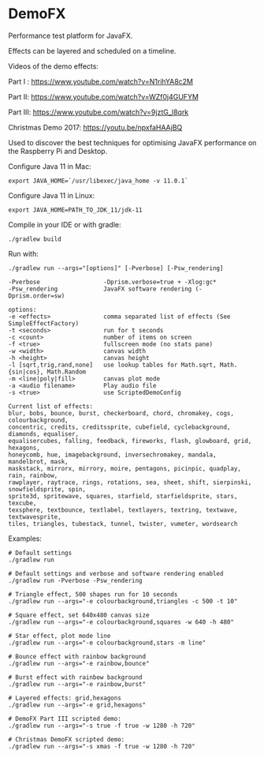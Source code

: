 # DemoFX
Performance test platform for JavaFX.

Effects can be layered and scheduled on a timeline.

Videos of the demo effects:

Part I : https://www.youtube.com/watch?v=N1rihYA8c2M

Part II: https://www.youtube.com/watch?v=WZf0j4GUFYM

Part III: https://www.youtube.com/watch?v=9jztG_l8qrk

Christmas Demo 2017: https://youtu.be/npxfaHAAjBQ

Used to discover the best techniques for optimising JavaFX performance on the Raspberry Pi and Desktop.

Configure Java 11 in Mac:
```
export JAVA_HOME=`/usr/libexec/java_home -v 11.0.1`
```
Configure Java 11 in Linux:
```
export JAVA_HOME=PATH_TO_JDK_11/jdk-11
```
Compile in your IDE or with gradle:
```
./gradlew build
```

Run with:
```
./gradlew run --args="[options]" [-Pverbose] [-Psw_rendering]

-Pverbose                  -Dprism.verbose=true + -Xlog:gc* 
-Psw_rendering             JavaFX software rendering (-Dprism.order=sw)

options:
-e <effects>               comma separated list of effects (See SimpleEffectFactory)
-t <seconds>               run for t seconds
-c <count>                 number of items on screen
-f <true>                  fullscreen mode (no stats pane)
-w <width>                 canvas width
-h <height>                canvas height
-l [sqrt,trig,rand,none]   use lookup tables for Math.sqrt, Math.{sin|cos}, Math.Random
-m <line|poly|fill>        canvas plot mode
-a <audio filename>        Play audio file
-s <true>                  use ScriptedDemoConfig

Current list of effects:
blur, bobs, bounce, burst, checkerboard, chord, chromakey, cogs, colourbackground,
concentric, credits, creditssprite, cubefield, cyclebackground, diamonds, equaliser,
equalisercubes, falling, feedback, fireworks, flash, glowboard, grid, hexagons,
honeycomb, hue, imagebackground, inversechromakey, mandala, mandelbrot, mask,
maskstack, mirrorx, mirrory, moire, pentagons, picinpic, quadplay, rain, rainbow,
rawplayer, raytrace, rings, rotations, sea, sheet, shift, sierpinski, snowfieldsprite, spin,
sprite3d, spritewave, squares, starfield, starfieldsprite, stars, texcube,
texsphere, textbounce, textlabel, textlayers, textring, textwave, textwavesprite,
tiles, triangles, tubestack, tunnel, twister, vumeter, wordsearch

```
Examples:
```
# Default settings
./gradlew run

# Default settings and verbose and software rendering enabled
./gradlew run -Pverbose -Psw_rendering

# Triangle effect, 500 shapes run for 10 seconds
./gradlew run --args="-e colourbackground,triangles -c 500 -t 10"

# Square effect, set 640x480 canvas size
./gradlew run --args="-e colourbackground,squares -w 640 -h 480"

# Star effect, plot mode line
./gradlew run --args="-e colourbackground,stars -m line"

# Bounce effect with rainbow background
./gradlew run --args="-e rainbow,bounce"

# Burst effect with rainbow background
./gradlew run --args="-e rainbow,burst"

# Layered effects: grid,hexagons
./gradlew run --args="-e grid,hexagons"

# DemoFX Part III scripted demo:
./gradlew run --args="-s true -f true -w 1280 -h 720"

# Christmas DemoFX scripted demo:
./gradlew run --args="-s xmas -f true -w 1280 -h 720"
```

